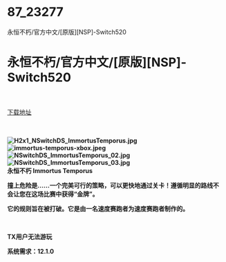 # 87_23277
永恒不朽/官方中文/[原版][NSP]-Switch520
# 永恒不朽/官方中文/[原版][NSP]-Switch520
 <br/></br>
[下载地址](https://www.switch520.cc/article/23277 "下载地址")
<br/></br>

<p><strong>&nbsp;</strong><br>
<strong><img title="H2x1_NSwitchDS_ImmortusTemporus.jpg" src="https://www.switch520.cc/muke_img/2021_10_13_6d0c3189ebdd9.jpg" alt="H2x1_NSwitchDS_ImmortusTemporus.jpg"></strong><br>
<strong><img title="immortus-temporus-xbox.jpeg" src="https://www.switch520.cc/muke_img/2021_10_13_9897e2228168f.jpeg" alt="immortus-temporus-xbox.jpeg"></strong><br>
<strong><img title="NSwitchDS_ImmortusTemporus_02.jpg" src="https://www.switch520.cc/muke_img/2021_10_13_3d507cedb6f64.jpg" alt="NSwitchDS_ImmortusTemporus_02.jpg"></strong><br>
<strong><img title="NSwitchDS_ImmortusTemporus_03.jpg" src="https://www.switch520.cc/muke_img/2021_10_13_683cfc16400ff.jpg" alt="NSwitchDS_ImmortusTemporus_03.jpg"></strong><br>
<strong>永恒不朽 Immortus Temporus</strong></p>
<p><strong>撞上危险是……一个完美可行的策略，可以更快地通过关卡！遵循明显的路线不会让您在这场比赛中获得“金牌”。</strong></p>
<p><strong>它的规则旨在被打破。它是由一名速度赛跑者为速度赛跑者制作的。</strong></p>
<p>&nbsp;</p>
<p><strong>TX用户无法游玩</strong></p>
<p><strong>系统需求：12.1.0</strong></p>
